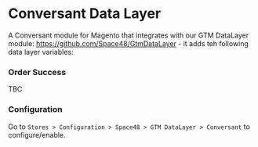 # Conversant Data Layer

A Conversant module for Magento that integrates with our GTM DataLayer module: https://github.com/Space48/GtmDataLayer - it adds teh following data layer variables:

### Order Success

TBC


### Configuration

Go to `Stores > Configuration > Space48 > GTM DataLayer > Conversant` to configure/enable.

